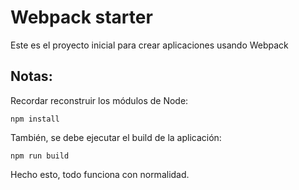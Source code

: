 # Webpack starter

Este es el proyecto inicial para crear aplicaciones usando Webpack

## Notas:

Recordar reconstruir los módulos de Node:
```
npm install 
```
También, se debe ejecutar el build de la aplicación:
```
npm run build
```
Hecho esto, todo funciona con normalidad.